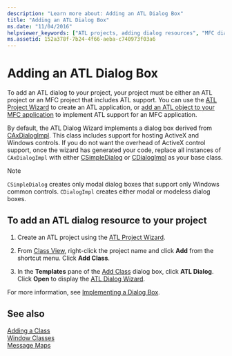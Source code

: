 ```yaml
---
description: "Learn more about: Adding an ATL Dialog Box"
title: "Adding an ATL Dialog Box"
ms.date: "11/04/2016"
helpviewer_keywords: ["ATL projects, adding dialog resources", "MFC dialog boxes, ATL dialogs", "dialog boxes, ATL"]
ms.assetid: 152a378f-7b24-4f66-aeba-c740973f03a6
---
```

# Adding an ATL Dialog Box

To add an ATL dialog to your project, your project must be either an ATL project or an MFC project that includes ATL support. You can use the [ATL Project Wizard](../../atl/reference/atl-project-wizard.md) to create an ATL application, or [add an ATL object to your MFC application](../../mfc/reference/adding-atl-support-to-your-mfc-project.md) to implement ATL support for an MFC application.

By default, the ATL Dialog Wizard implements a dialog box derived from [CAxDialogImpl](../../atl/reference/caxdialogimpl-class.md). This class includes support for hosting ActiveX and Windows controls. If you do not want the overhead of ActiveX control support, once the wizard has generated your code, replace all instances of `CAxDialogImpl` with either [CSimpleDialog](../../atl/reference/csimpledialog-class.md) or [CDialogImpl](../../atl/reference/cdialogimpl-class.md) as your base class.

> [!NOTE]
> `CSimpleDialog` creates only modal dialog boxes that support only Windows common controls. `CDialogImpl` creates either modal or modeless dialog boxes.

## To add an ATL dialog resource to your project

1. Create an ATL project using the [ATL Project Wizard](../../atl/reference/atl-project-wizard.md).

1. From [Class View](/visualstudio/ide/viewing-the-structure-of-code), right-click the project name and click **Add** from the shortcut menu. Click **Add Class**.

1. In the **Templates** pane of the [Add Class](../../ide/adding-a-class-visual-cpp.md#add-class-dialog-box) dialog box, click **ATL Dialog**. Click **Open** to display the [ATL Dialog Wizard](../../atl/reference/atl-dialog-wizard.md).

For more information, see [Implementing a Dialog Box](../../atl/implementing-a-dialog-box.md).

## See also

[Adding a Class](../../ide/adding-a-class-visual-cpp.md)<br/>
[Window Classes](../../atl/atl-window-classes.md)<br/>
[Message Maps](../../atl/message-maps-atl.md)
